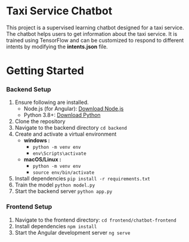 # Taxi Service Chatbot

This project is a supervised learning chatbot designed for a taxi service. The chatbot helps users to get information about the taxi service. It is trained using TensorFlow and can be customized to respond to different intents by modifying the **intents.json** file.    

# Getting Started

### **Backend Setup**
1. Ensure following are installed.
   	- Node.js (for Angular):  [Download Node.js](https://nodejs.org/en)
   	- Python 3.8+:   [Download Python](https://www.python.org/)
3. Clone the repository
4. Navigate to the backend directory
	`cd backend`
5. Create and activate a virtual environment
	- **windows :**
		- `python -m venv env`
		- `env\Scripts\activate`
	- **macOS/Linux :**
		- `python -m venv env`
		- `source env/bin/activate`
6. Install dependencies
	`pip install -r requirements.txt`
7. Train the model
	`python model.py`
8. Start the backend server
	`python app.py`

### **Frontend Setup**
1. Navigate to the frontend directory:
	`cd frontend/chatbot-frontend`
2. Install dependencies
	`npm install`
3. Start the Angular development server
	`ng serve`
